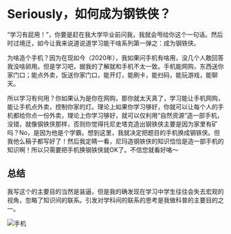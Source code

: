 # Seriously，如何成为钢铁侠？



“学习有屁用！”，你要是赶在我大学毕业前问我，我就会甩给你这个一句话。然后时过境迁，如今让我来说道说道学习能干啥系列第一弹之：成为钢铁侠。

为啥造个手机？因为在现如今（2020年），我如果问手机有啥用，没几个人敢回答我没啥卵用。但是学习吧，据我的了解就和手机不太一致。手机能网购，东西送你家门口；能点外卖，饭送你家门口，能开灯，能刷卡，能扫码，能玩游戏，能聊天。

所以学习有何用？你如果认为是你在网购，那你就太天真了，学习能让手机网购，能让手机点外卖，控制你家的灯。理论上如果你学习够好，你就可以让每个人的手机都给你点一份外卖，理论上你学习够好，就可以仅利用“自然资源”造一部手机，没错，就像钢铁侠那样，否则你觉得托尼史塔克造出钢铁侠主要是因为家里有矿吗？No，是因为他是个学霸。想到这里，我就决定把题目的手机换成钢铁侠。但我他么稿子都写好了！然后我定睛一看，尼玛造钢铁侠的知识恰恰是造一部手机的知识啊！所以只需要把手机换钢铁侠就OK了。不信您就看好咯～





## 总结
我写这个的主要目的当然是装逼，但是我的确发现在学习中学生往往会失去宏观的视角，忽略了知识间的联系。引发对学科间的联系的思考是我做科普的主要目的之一。






















![手机](学习有何用.assets/手机.png)
